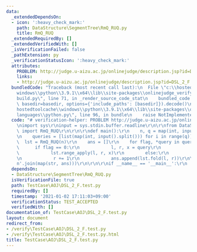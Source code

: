 ```yaml
---
data:
  _extendedDependsOn:
  - icon: ':heavy_check_mark:'
    path: DataStructure\SegmentTree\RmQ_RUQ.py
    title: RmQ_RUQ
  _extendedRequiredBy: []
  _extendedVerifiedWith: []
  _isVerificationFailed: false
  _pathExtension: py
  _verificationStatusIcon: ':heavy_check_mark:'
  attributes:
    PROBLEM: http://judge.u-aizu.ac.jp/onlinejudge/description.jsp?id=DSL_2_F
    links:
    - http://judge.u-aizu.ac.jp/onlinejudge/description.jsp?id=DSL_2_F
  bundledCode: "Traceback (most recent call last):\n  File \"c:\\hostedtoolcache\\\
    windows\\python\\3.9.1\\x64\\lib\\site-packages\\onlinejudge_verify\\documentation\\\
    build.py\", line 71, in _render_source_code_stat\n    bundled_code = language.bundle(stat.path,\
    \ basedir=basedir, options={'include_paths': [basedir]}).decode()\n  File \"c:\\\
    hostedtoolcache\\windows\\python\\3.9.1\\x64\\lib\\site-packages\\onlinejudge_verify\\\
    languages\\python.py\", line 96, in bundle\n    raise NotImplementedError\nNotImplementedError\n"
  code: "# verification-helper: PROBLEM http://judge.u-aizu.ac.jp/onlinejudge/description.jsp?id=DSL_2_F\r\
    \nimport sys\r\ninput = sys.stdin.buffer.readline\r\n\r\nfrom DataStructure.SegmentTree.RmQ_RUQ\
    \ import RmQ_RUQ\r\n\r\n\r\ndef main():\r\n    n, q = map(int, input().split())\r\
    \n    queries = [list(map(int, input().split())) for i in range(q)]\r\n\r\n  \
    \  lst = RmQ_RUQ(n)\r\n    ans = []\r\n    for flag, *query in queries:\r\n  \
    \      if flag == 0:\r\n            l, r, x = query\r\n            r += 1\r\n\
    \            lst.range_apply(l, r, x)\r\n        else:\r\n            l, r = query\r\
    \n            r += 1\r\n            ans.append(lst.fold(l, r))\r\n\r\n    print('\\\
    n'.join(map(str, ans)))\r\n\r\n\r\nif __name__ == '__main__':\r\n    main()\r\n"
  dependsOn:
  - DataStructure\SegmentTree\RmQ_RUQ.py
  isVerificationFile: true
  path: TestCase\AOJ\DSL_2_F.test.py
  requiredBy: []
  timestamp: '2021-01-02 17:11:03+09:00'
  verificationStatus: TEST_ACCEPTED
  verifiedWith: []
documentation_of: TestCase\AOJ\DSL_2_F.test.py
layout: document
redirect_from:
- /verify\TestCase\AOJ\DSL_2_F.test.py
- /verify\TestCase\AOJ\DSL_2_F.test.py.html
title: TestCase\AOJ\DSL_2_F.test.py
---
```

